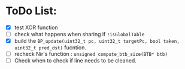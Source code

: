 # ToDo List:

- [X] test XOR function
- [ ] check what happens when sharing if ```!isGlobalTable```
- [X] build the ```BP_update(uint32_t pc, uint32_t targetPc, bool taken, uint32_t pred_dst)``` fucntion.
- [ ] recheck Nir's function : ```unsigned compute_btb_size(BTB* btb)```
- [ ] Check when to check if line needs to be cleaned.